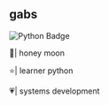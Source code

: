 ## gabs
![Python Badge](https://img.shields.io/badge/Python-FFD43B?style=for-the-badge&logo=python&logoColor=red)

🍒| honey moon

⭐| learner python

💗| systems development

